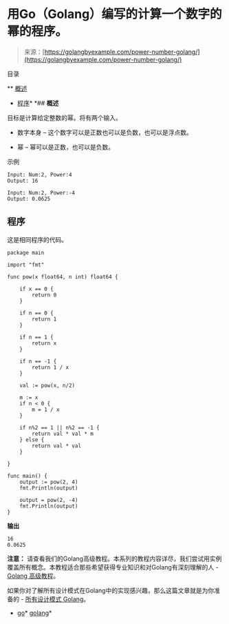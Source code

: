 <!--yml

category: 未分类

日期：2024-10-13 06:47:20

-->

# 用Go（Golang）编写的计算一个数字的幂的程序。

> 来源：[https://golangbyexample.com/power-number-golang/](https://golangbyexample.com/power-number-golang/)

目录

**   [概述](#Overview "Overview")

+   [程序](#Program "Program")*  *## **概述**

目标是计算给定整数的幂。将有两个输入。

+   数字本身 – 这个数字可以是正数也可以是负数，也可以是浮点数。

+   幂 – 幂可以是正数，也可以是负数。

示例

```
Input: Num:2, Power:4
Output: 16

Input: Num:2, Power:-4
Output: 0.0625
```

## **程序**

这是相同程序的代码。

```
package main

import "fmt"

func pow(x float64, n int) float64 {

	if x == 0 {
		return 0
	}

	if n == 0 {
		return 1
	}

	if n == 1 {
		return x
	}

	if n == -1 {
		return 1 / x
	}

	val := pow(x, n/2)

	m := x
	if n < 0 {
		m = 1 / x
	}

	if n%2 == 1 || n%2 == -1 {
		return val * val * m
	} else {
		return val * val
	}

}

func main() {
	output := pow(2, 4)
	fmt.Println(output)

	output = pow(2, -4)
	fmt.Println(output)
}
```

**输出**

```
16
0.0625
```

**注意：** 请查看我们的Golang高级教程。本系列的教程内容详尽，我们尝试用实例覆盖所有概念。本教程适合那些希望获得专业知识和对Golang有深刻理解的人 - [Golang 高级教程](https://golangbyexample.com/golang-comprehensive-tutorial/)。

如果你对了解所有设计模式在Golang中的实现感兴趣，那么这篇文章就是为你准备的 - [所有设计模式 Golang](https://golangbyexample.com/all-design-patterns-golang/)。

+   [go](https://golangbyexample.com/tag/go/)*   [golang](https://golangbyexample.com/tag/golang/)*
